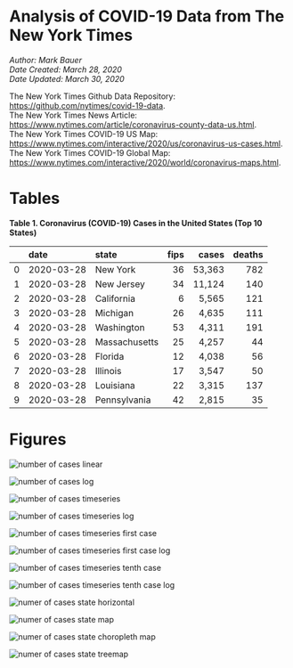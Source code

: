 # Analysis of COVID-19 Data from The New York Times

*Author: Mark Bauer*  
*Date Created: March 28, 2020*  
*Date Updated: March 30, 2020*

The New York Times Github Data Repository: https://github.com/nytimes/covid-19-data.   
The New York Times News Article: https://www.nytimes.com/article/coronavirus-county-data-us.html.  
The New York Times COVID-19 US Map: https://www.nytimes.com/interactive/2020/us/coronavirus-us-cases.html.   
The New York Times COVID-19 Global Map: https://www.nytimes.com/interactive/2020/world/coronavirus-maps.html.  


 

# Tables

**Table 1. Coronavirus (COVID-19) Cases in the United States (Top 10 States)**

|    | date       | state         |   fips | cases   |   deaths |
|---:|:-----------|:--------------|-------:|--------:|---------:|
|  0 | 2020-03-28 | New York      |     36 | 53,363  |      782 |
|  1 | 2020-03-28 | New Jersey    |     34 | 11,124  |      140 |
|  2 | 2020-03-28 | California    |      6 | 5,565   |      121 |
|  3 | 2020-03-28 | Michigan      |     26 | 4,635   |      111 |
|  4 | 2020-03-28 | Washington    |     53 | 4,311   |      191 |
|  5 | 2020-03-28 | Massachusetts |     25 | 4,257   |       44 |
|  6 | 2020-03-28 | Florida       |     12 | 4,038   |       56 |
|  7 | 2020-03-28 | Illinois      |     17 | 3,547   |       50 |
|  8 | 2020-03-28 | Louisiana     |     22 | 3,315   |      137 |
|  9 | 2020-03-28 | Pennsylvania  |     42 | 2,815   |       35 |

# Figures

![number of cases linear](figures/nyt-covid-19-data-linear-032720.png)

![number of cases log](figures/nyt-covid-19-data-log-032720.png)

![number of cases timeseries](figures/nyt-covid-19-state-timeseries-032720.png)

![number of cases timeseries log](figures/nyt-covid-19-state-timeseries-log-032720.png)

![number of cases timeseries first case](figures/nyt-covid-19-state-timeseries-first-case-032720.png)

![number of cases timeseries first case log](figures/nyt-covid-19-state-timeseries-first-case-log-032720.png)

![number of cases timeseries tenth case](figures/nyt-covid-19-state-timeseries-tenth-case-032720.png)

![number of cases timeseries tenth case log](figures/nyt-covid-19-state-timeseries-tenth-case-log-032720.png)

![numer of cases state horizontal](figures/nyt-covid-19-data-barh-032720.png)

![numer of cases state map](figures/nyt-covid-19-data-state-map-032720.png)

![numer of cases state choropleth map ](figures/nyt-covid-19-data-state-map-choro-032720.png)

![numer of cases state treemap](figures/nyt-covid-19-data-treemap-032720.png)
